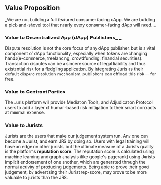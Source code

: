 ## Value Proposition

_We are not building a full featured consumer facing dApp. We are building a pick-and-shovel tool that nearly every consumer-facing dApp will need.  _

### Value to Decentralized App \(dApp\) Publishers_ _

Dispute resolution is not the core focus of any dApp publisher, but is a vital component of dApp functionality, especially when tokens are changing hands\(e-commerce, freelancing, crowdfunding, financial securities\). Transaction disputes can be a sincere source of legal liability and thus existential risk for a fledgling application. By integrating Juris as their default dispute resolution mechanism, publishers can offload this risk -- for free.

### Value to Contract Parties

The Juris platform will provide Mediation Tools, and Adjudication Protocol users to add a layer of human-based risk mitigation to their smart contracts at minimal expense.

### Value to Jurists

Jurists are the users that make our judgement system run. Any one can become a Jurist, and earn JRS by doing so. Users with legal training will have an edge on other jurists, but the ultimate measure of a Jurists quality is the platforms **reputation score**. The reputation score is calculated using machine learning and graph analysis \(like google's pagerank\) using Jurists implicit endorsement of one another, which are generated through the normal activity of producing judgements. Being able to prove their good judgement, by advertising their Jurist rep-score, may prove to be more valuable to jurists than the JRS. 

